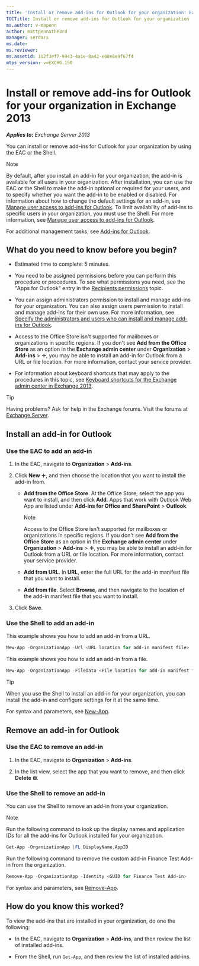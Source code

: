 ```yaml
---
title: 'Install or remove add-ins for Outlook for your organization: Exchange 2013 Help'
TOCTitle: Install or remove add-ins for Outlook for your organization
ms.author: v-mapenn
author: mattpennathe3rd
manager: serdars
ms.date:
ms.reviewer:
ms.assetid: 112f3ef7-9943-4a1e-8a42-e08e8e9f67f4
mtps_version: v=EXCHG.150
---
```


# Install or remove add-ins for Outlook for your organization in Exchange 2013

_**Applies to:** Exchange Server 2013_

You can install or remove add-ins for Outlook for your organization by using the EAC or the Shell.

> [!NOTE]
> By default, after you install an add-in for your organization, the add-in is available for all users in your organization. After installation, you can use the EAC or the Shell to make the add-in optional or required for your users, and to specify whether you want the add-in to be enabled or disabled. For information about how to change the default settings for an add-in, see [Manage user access to add-ins for Outlook](manage-user-access-to-add-ins-exchange-2013-help.md). To limit availability of add-ins to specific users in your organization, you must use the Shell. For more information, see [Manage user access to add-ins for Outlook](manage-user-access-to-add-ins-exchange-2013-help.md).

For additional management tasks, see [Add-ins for Outlook](add-ins-for-outlook-exchange-2013-help.md).

## What do you need to know before you begin?

- Estimated time to complete: 5 minutes.

- You need to be assigned permissions before you can perform this procedure or procedures. To see what permissions you need, see the "Apps for Outlook" entry in the [Recipients permissions](https://technet.microsoft.com/library/5b690bcb-c6df-4511-90e1-08ca91f43b37.aspx) topic.

- You can assign administrators permission to install and manage add-ins for your organization. You can also assign users permission to install and manage add-ins for their own use. For more information, see [Specify the administrators and users who can install and manage add-ins for Outlook](specify-who-can-install-and-manage-add-ins-exchange-2013-help.md).

- Access to the Office Store isn't supported for mailboxes or organizations in specific regions. If you don't see **Add from the Office Store** as an option in the **Exchange admin center** under **Organization** \> **Add-ins** \> ![Add Icon](images/ITPro_EAC_AddIcon.gif), you may be able to install an add-in for Outlook from a URL or file location. For more information, contact your service provider.

- For information about keyboard shortcuts that may apply to the procedures in this topic, see [Keyboard shortcuts for the Exchange admin center in Exchange 2013](keyboard-shortcuts-in-the-exchange-admin-center-2013-help.md).

> [!TIP]
> Having problems? Ask for help in the Exchange forums. Visit the forums at [Exchange Server](https://go.microsoft.com/fwlink/p/?linkId=60612).

## Install an add-in for Outlook

### Use the EAC to add an add-in

1. In the EAC, navigate to **Organization** \> **Add-ins**.

2. Click **New** ![Add Icon](images/ITPro_EAC_AddIcon.gif), and then choose the location that you want to install the add-in from.

   - **Add from the Office Store**. At the Office Store, select the app you want to install, and then click **Add**. Apps that work with Outlook Web App are listed under **Add-ins for Office and SharePoint** \> **Outlook**.

     > [!NOTE]
     > Access to the Office Store isn't supported for mailboxes or organizations in specific regions. If you don't see **Add from the Office Store** as an option in the **Exchange admin center** under **Organization** \> **Add-ins** \> ![Add Icon](images/ITPro_EAC_AddIcon.gif), you may be able to install an add-in for Outlook from a URL or file location. For more information, contact your service provider.

   - **Add from URL**. In **URL**, enter the full URL for the add-in manifest file that you want to install.

   - **Add from file**. Select **Browse**, and then navigate to the location of the add-in manifest file that you want to install.

3. Click **Save**.

### Use the Shell to add an add-in

This example shows you how to add an add-in from a URL.

```powershell
New-App -OrganizationApp -Url <URL location for add-in manifest file>
```

This example shows you how to add an add-in from a file.

```powershell
New-App -OrganizationApp -FileData <File location for add-in manifest file>
```

> [!TIP]
> When you use the Shell to install an add-in for your organization, you can install the add-in and configure settings for it at the same time.

For syntax and parameters, see [New-App](https://technet.microsoft.com/library/f05951d8-1e49-42b6-a341-66eb67b2870f.aspx).

## Remove an add-in for Outlook

### Use the EAC to remove an add-in

1. In the EAC, navigate to **Organization** \> **Add-ins**.

2. In the list view, select the app that you want to remove, and then click **Delete** ![Delete icon](images/ITPro_EAC_DeleteIcon.gif).

### Use the Shell to remove an add-in

You can use the Shell to remove an add-in from your organization.

> [!NOTE]
> Run the following command to look up the display names and application IDs for all the add-ins for Outlook installed for your organization.

```powershell
Get-App -OrganizationApp |FL DisplayName,AppID
```

Run the following command to remove the custom add-in Finance Test Add-in from the organization.

```powershell
Remove-App -OrganizationApp -Identity <GUID for Finance Test Add-in>
```

For syntax and parameters, see [Remove-App](https://technet.microsoft.com/library/cfd1245f-dcd2-48c1-b753-a7ebedd2803f.aspx).

## How do you know this worked?

To view the add-ins that are installed in your organization, do one the following:

- In the EAC, navigate to **Organization** \> **Add-ins**, and then review the list of installed add-ins.

- From the Shell, run `Get-App`, and then review the list of installed add-ins.

